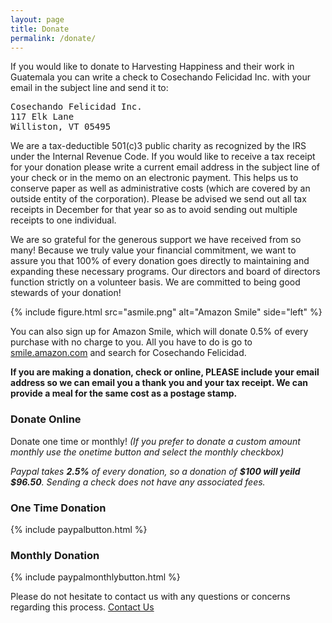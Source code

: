 ```yaml
---
layout: page
title: Donate
permalink: /donate/
---
```


If you would like to donate to Harvesting Happiness and their work in Guatemala you can write a check to Cosechando Felicidad Inc. with your email in the subject line and send it to:

<pre>
Cosechando Felicidad Inc.
117 Elk Lane
Williston, VT 05495
</pre>

We are a tax-deductible 501(c)3 public charity as recognized by the IRS under the Internal Revenue Code. If you would like to receive a tax receipt for your donation please write a current email address in the subject line of your check or in the memo on an electronic payment. This helps us to conserve paper as well as administrative costs (which are covered by an outside entity of the corporation). Please be advised we send out all tax receipts in December for that year so as to avoid sending out multiple receipts to one individual.

We are so grateful for the generous support we have received from so many! Because we truly value your financial commitment, we want to assure you that 100% of every donation goes directly to maintaining and expanding these necessary programs. Our directors and board of directors function strictly on a volunteer basis. We are committed to being good stewards of your donation!

{% include figure.html src="asmile.png" alt="Amazon Smile" side="left" %}

You can also sign up for Amazon Smile, which will donate 0.5% of every purchase with no charge to you. All you have to do is go to [smile.amazon.com](http://smile.amazon.com/) and search for Cosechando Felicidad.

**If you are making a donation, check or online, PLEASE include your email address so we can email you a thank you and your tax receipt. We can provide a meal for the same cost as a postage stamp.**

### Donate Online

Donate one time or monthly! *(If you prefer to donate a custom amount monthly use the onetime button and select the monthly checkbox)*

*Paypal takes __2.5%__ of every donation, so a donation of __$100 will yeild $96.50__. Sending a check does not have any associated fees.*

<div class="col-sm-6">
	<h3>One Time Donation</h3>
	{% include paypalbutton.html %}
</div>

<div class="col-sm-6">
	<h3>Monthly Donation</h3>
	{% include paypalmonthlybutton.html %}
</div>

Please do not hesitate to contact us with any questions or concerns regarding this process.
[Contact Us](/contact/)
